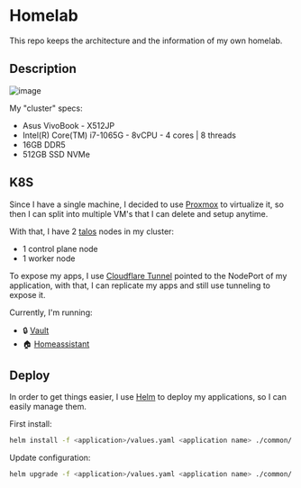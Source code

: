 # Homelab

This repo keeps the architecture and the information of my own homelab.

## Description

![image](https://github.com/user-attachments/assets/aa0b8be5-3fa5-4024-9e0b-fab78de5579a)

My "cluster" specs:

- Asus VivoBook - X512JP
- Intel(R) Core(TM) i7-1065G - 8vCPU - 4 cores | 8 threads
- 16GB DDR5
- 512GB SSD NVMe

## K8S

Since I have a single machine, I decided to use [Proxmox](https://www.proxmox.com/en/) to virtualize it, so then I can split into multiple VM's that I can delete and setup anytime.

With that, I have 2 [talos](https://www.talos.dev/) nodes in my cluster:

- 1 control plane node
- 1 worker node

To expose my apps, I use [Cloudflare Tunnel](https://developers.cloudflare.com/cloudflare-one/connections/connect-networks/) pointed to the NodePort of my application, with that, I can replicate my apps and still use tunneling to expose it.

Currently, I'm running:

- 🔒 [Vault](https://vault.casaos-31.com/#/login)
- 🏠 [Homeassistant](https://homeassistant.casaos-31.com/)

## Deploy

In order to get things easier, I use [Helm](https://helm.sh/) to deploy my applications, so I can easily manage them.

First install:

```bash
helm install -f <application>/values.yaml <application name> ./common/
```

Update configuration:

```bash
helm upgrade -f <application>/values.yaml <application name> ./common/
```
